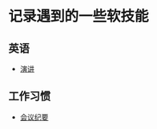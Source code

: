 # 记录遇到的一些软技能

## 英语
- [演讲](https://github.com/Michael728/awesome-wiki-for-me/blob/master/SoftSkills/presentation.md)

## 工作习惯
- [会议纪要](https://github.com/Michael728/awesome-wiki-for-me/blob/master/SoftSkills/会议纪要该怎么写.md)